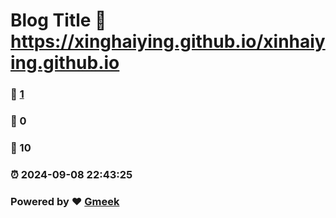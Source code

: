 # Blog Title :link: https://xinghaiying.github.io/xinhaiying.github.io 
### :page_facing_up: [1](https://xinghaiying.github.io/xinhaiying.github.io/tag.html) 
### :speech_balloon: 0 
### :hibiscus: 10 
### :alarm_clock: 2024-09-08 22:43:25 
### Powered by :heart: [Gmeek](https://github.com/Meekdai/Gmeek)
